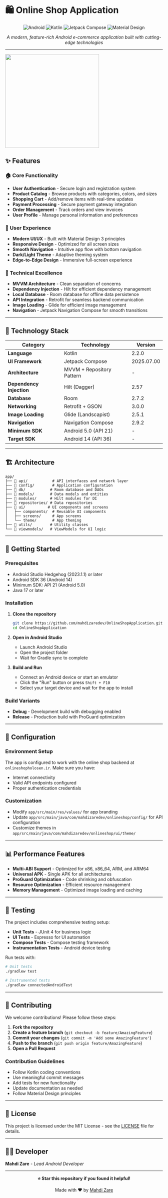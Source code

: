 # 🛍️ Online Shop Application

<div align="center">

![Android](https://img.shields.io/badge/Android-3DDC84?style=for-the-badge&logo=android&logoColor=white)
![Kotlin](https://img.shields.io/badge/Kotlin-0095D5?style=for-the-badge&logo=kotlin&logoColor=white)
![Jetpack Compose](https://img.shields.io/badge/Jetpack_Compose-4285F4?style=for-the-badge&logo=jetpack-compose&logoColor=white)
![Material Design](https://img.shields.io/badge/Material_Design-757575?style=for-the-badge&logo=material-design&logoColor=white)

*A modern, feature-rich Android e-commerce application built with cutting-edge technologies*

</div>

---

<img src="https://github.com/user-attachments/assets/4cbc19e3-01a9-4fa6-980a-dafe386a9532" width="300">


## ✨ Features

### 🏠 **Core Functionality**
- **User Authentication** - Secure login and registration system
- **Product Catalog** - Browse products with categories, colors, and sizes
- **Shopping Cart** - Add/remove items with real-time updates
- **Payment Processing** - Secure payment gateway integration
- **Order Management** - Track orders and view invoices
- **User Profile** - Manage personal information and preferences

### 🎨 **User Experience**
- **Modern UI/UX** - Built with Material Design 3 principles
- **Responsive Design** - Optimized for all screen sizes
- **Smooth Navigation** - Intuitive app flow with bottom navigation
- **Dark/Light Theme** - Adaptive theming system
- **Edge-to-Edge Design** - Immersive full-screen experience

### 🔧 **Technical Excellence**
- **MVVM Architecture** - Clean separation of concerns
- **Dependency Injection** - Hilt for efficient dependency management
- **Local Database** - Room database for offline data persistence
- **API Integration** - Retrofit for seamless backend communication
- **Image Loading** - Glide for efficient image management
- **Navigation** - Jetpack Navigation Compose for smooth transitions

---

## 🚀 Technology Stack

| Category | Technology | Version |
|----------|------------|---------|
| **Language** | Kotlin | 2.2.0 |
| **UI Framework** | Jetpack Compose | 2025.07.00 |
| **Architecture** | MVVM + Repository Pattern | - |
| **Dependency Injection** | Hilt (Dagger) | 2.57 |
| **Database** | Room | 2.7.2 |
| **Networking** | Retrofit + GSON | 3.0.0 |
| **Image Loading** | Glide (Landscapist) | 2.5.1 |
| **Navigation** | Navigation Compose | 2.9.2 |
| **Minimum SDK** | Android 5.0 (API 21) | - |
| **Target SDK** | Android 14 (API 36) | - |

---

## 🏗️ Architecture

```
app/
├── 📁 api/           # API interfaces and network layer
├── 📁 config/        # Application configuration
├── 📁 db/           # Room database and DAOs
├── 📁 models/       # Data models and entities
├── 📁 modules/      # Hilt modules for DI
├── 📁 repositories/ # Data repositories
├── 📁 ui/          # UI components and screens
│   ├── components/  # Reusable UI components
│   ├── screens/     # App screens
│   └── theme/       # App theming
├── 📁 utils/        # Utility classes
└── 📁 viewmodels/   # ViewModels for UI logic
```

---

## 🚀 Getting Started

### Prerequisites
- Android Studio Hedgehog (2023.1.1) or later
- Android SDK 36 (Android 14)
- Minimum SDK: API 21 (Android 5.0)
- Java 17 or later

### Installation

1. **Clone the repository**
   ```bash
   git clone https://github.com/mahdizaredev/OnlineShopApplication.git
   cd OnlineShopApplication
   ```

2. **Open in Android Studio**
   - Launch Android Studio
   - Open the project folder
   - Wait for Gradle sync to complete

3. **Build and Run**
   - Connect an Android device or start an emulator
   - Click the "Run" button or press `Shift + F10`
   - Select your target device and wait for the app to install

### Build Variants
- **Debug** - Development build with debugging enabled
- **Release** - Production build with ProGuard optimization

---

## 🔧 Configuration

### Environment Setup
The app is configured to work with the online shop backend at `onlineshopholosen.ir`. Make sure you have:
- Internet connectivity
- Valid API endpoints configured
- Proper authentication credentials

### Customization
- Modify `app/src/main/res/values/` for app branding
- Update `app/src/main/java/com/mahdizaredev/onlineshop/config/` for API configuration
- Customize themes in `app/src/main/java/com/mahdizaredev/onlineshop/ui/theme/`

---

## 📊 Performance Features

- **Multi-ABI Support** - Optimized for x86, x86_64, ARM, and ARM64
- **Universal APK** - Single APK for all architectures
- **ProGuard Optimization** - Code shrinking and obfuscation
- **Resource Optimization** - Efficient resource management
- **Memory Management** - Optimized image loading and caching

---

## 🧪 Testing

The project includes comprehensive testing setup:
- **Unit Tests** - JUnit 4 for business logic
- **UI Tests** - Espresso for UI automation
- **Compose Tests** - Compose testing framework
- **Instrumentation Tests** - Android device testing

Run tests with:
```bash
# Unit tests
./gradlew test

# Instrumented tests
./gradlew connectedAndroidTest
```

---

## 🤝 Contributing

We welcome contributions! Please follow these steps:

1. **Fork the repository**
2. **Create a feature branch** (`git checkout -b feature/AmazingFeature`)
3. **Commit your changes** (`git commit -m 'Add some AmazingFeature'`)
4. **Push to the branch** (`git push origin feature/AmazingFeature`)
5. **Open a Pull Request**

### Contribution Guidelines
- Follow Kotlin coding conventions
- Use meaningful commit messages
- Add tests for new functionality
- Update documentation as needed
- Follow Material Design principles

---

## 📄 License

This project is licensed under the MIT License - see the [LICENSE](LICENSE) file for details.

---

## 👨‍💻 Developer

**Mahdi Zare** - *Lead Android Developer*

---

<div align="center">

**⭐ Star this repository if you found it helpful!**

Made with ❤️ by [Mahdi Zare](https://github.com/mahdizaredev)

</div>
